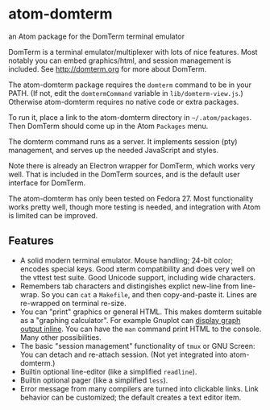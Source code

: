 # atom-domterm
an Atom package for the DomTerm terminal emulator

DomTerm is a terminal emulator/multiplexer with lots of
nice features. Most notably you can embed graphics/html,
and session management is included.
See http://domterm.org for more about DomTerm.

The atom-domterm package requires the ``domterm`` command to be
in your PATH.  (If not, edit the ``domtermCommand`` variable
in ``lib/domterm-view.js``.)  Otherwise atom-domterm requires
no native code or extra packages.

To run it, place a link to the atom-domterm directory
in ``~/.atom/packages``.  Then DomTerm should come up in
the Atom ``Packages`` menu.

The domterm command runs as a server.  It implements session
(pty) management, and serves up the needed JavaScript and styles.

Note there is already an Electron wrapper for DomTerm, which
works very well.  That is included in the DomTerm sources,
and is the default user interface for DomTerm.

The atom-domterm has only been tested on Fedora 27.
Most functionality works pretty well, though more testing
is needed, and integration with Atom is limited can be improved.

## Features

* A solid modern terminal emulator.
  Mouse handling; 24-bit color; encodes special keys.
  Good xterm compatibility and does very well on the vttest test suite.
  Good Unicode support, including wide characters.
* Remembers tab characters and distingishes explict new-line from line-wrap.
  So you can `cat` a `Makefile`, and then copy-and-paste it.
  Lines are re-wrapped on terminal re-size.
* You can "print" graphics or general HTML.
  This makes domterm suitable as a "graphing calculator".    For example
  Gnuplot can [display graph output inline](http://per.bothner.com/blog/2016/gnuplot-in-domterm/).
  You can have the `man` command print HTML to the console.
  Many other possibilities.
* The basic "session management" functionality of `tmux` or GNU Screen:
  You can detach and re-attach session. (Not yet integrated into atom-domterm.)
* Builtin optional line-editor (like a simplified `readline`).
* Builtin optional pager (like a simplified `less`).
* Error message from many compilers are turned into clickable links.
  Link behavior can be customized; the default creates a text editor item.
